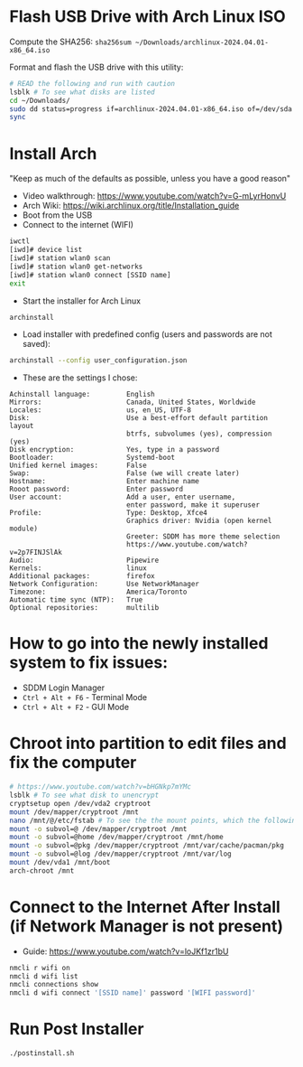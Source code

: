 # Flash USB Drive with Arch Linux ISO

Compute the SHA256: `sha256sum ~/Downloads/archlinux-2024.04.01-x86_64.iso`

Format and flash the USB drive with this utility:

```bash
# READ the following and run with caution
lsblk # To see what disks are listed
cd ~/Downloads/
sudo dd status=progress if=archlinux-2024.04.01-x86_64.iso of=/dev/sda bs=4M
sync
```

# Install Arch

"Keep as much of the defaults as possible, unless you have a good reason"

- Video walkthrough: https://www.youtube.com/watch?v=G-mLyrHonvU
- Arch Wiki: https://wiki.archlinux.org/title/Installation_guide
- Boot from the USB
- Connect to the internet (WIFI)

```bash
iwctl
[iwd]# device list
[iwd]# station wlan0 scan
[iwd]# station wlan0 get-networks
[iwd]# station wlan0 connect [SSID name]
exit
```

- Start the installer for Arch Linux

```bash
archinstall
```

- Load installer with predefined config (users and passwords are not saved):

```bash
archinstall --config user_configuration.json
```

- These are the settings I chose:

```plaintext
Achinstall language:         English
Mirrors:                     Canada, United States, Worldwide
Locales:                     us, en_US, UTF-8
Disk:                        Use a best-effort default partition layout
                             btrfs, subvolumes (yes), compression (yes)
Disk encryption:             Yes, type in a password
Bootloader:                  Systemd-boot
Unified kernel images:       False
Swap:                        False (we will create later)
Hostname:                    Enter machine name
Rooot password:              Enter password
User account:                Add a user, enter username,
                             enter password, make it superuser
Profile:                     Type: Desktop, Xfce4
                             Graphics driver: Nvidia (open kernel module)
                             Greeter: SDDM has more theme selection
							 https://www.youtube.com/watch?v=2p7FINJSlAk
Audio:                       Pipewire
Kernels:                     linux
Additional packages:         firefox
Network Configuration:       Use NetworkManager
Timezone:                    America/Toronto
Automatic time sync (NTP):   True
Optional repositories:       multilib
```

# How to go into the newly installed system to fix issues:

- SDDM Login Manager
- `Ctrl + Alt + F6` - Terminal Mode
- `Ctrl + Alt + F2` - GUI Mode

# Chroot into partition to edit files and fix the computer

```bash
# https://www.youtube.com/watch?v=bHGNkp7mYMc
lsblk # To see what disk to unencrypt
cryptsetup open /dev/vda2 cryptroot
mount /dev/mapper/cryptroot /mnt
nano /mnt/@/etc/fstab # To see the the mount points, which the following commands are created from:
mount -o subvol=@ /dev/mapper/cryptroot /mnt
mount -o subvol=@home /dev/mapper/cryptroot /mnt/home
mount -o subvol=@pkg /dev/mapper/cryptroot /mnt/var/cache/pacman/pkg
mount -o subvol=@log /dev/mapper/cryptroot /mnt/var/log
mount /dev/vda1 /mnt/boot
arch-chroot /mnt
```

# Connect to the Internet After Install (if Network Manager is not present)

- Guide: https://www.youtube.com/watch?v=loJKf1zr1bU

```bash
nmcli r wifi on
nmcli d wifi list
nmcli connections show
nmcli d wifi connect '[SSID name]' password '[WIFI password]'
```

# Run Post Installer

```bash
./postinstall.sh
```
